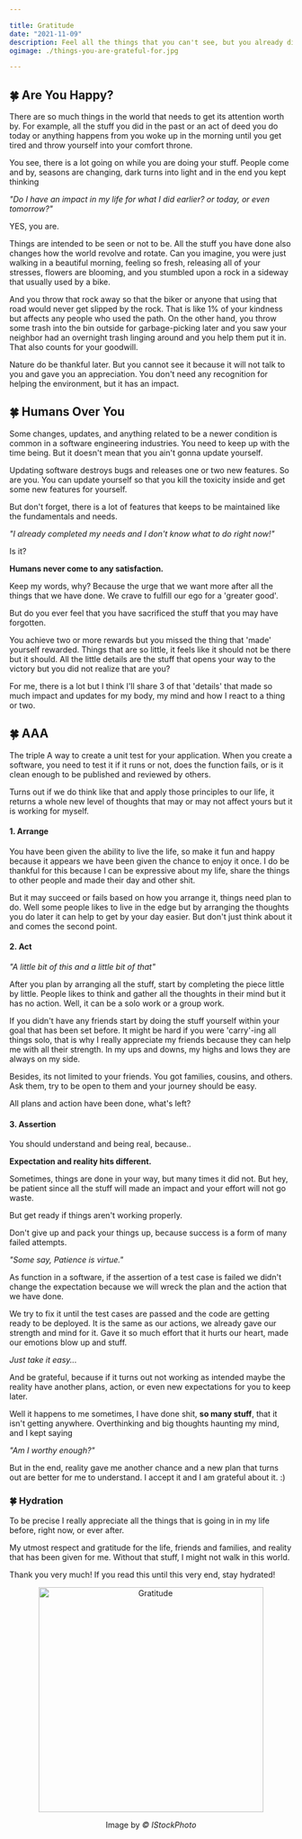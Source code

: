 ```yaml
---

title: Gratitude
date: "2021-11-09"
description: Feel all the things that you can't see, but you already did.
ogimage: ./things-you-are-grateful-for.jpg

---
```


## 🍀 Are You Happy?

There are so much things in the world that needs to get its attention worth by.
For example, all the stuff you did in the past or an act of deed you do today
or anything happens from you woke up in the morning until you get tired and
throw yourself into your comfort throne.

You see, there is a lot going on while you are doing your stuff. People come and
by, seasons are changing, dark turns into light and in the end you kept
thinking

*"Do I have an impact in my life for what I did earlier? or today, or even
tomorrow?"*

YES, you are.
 
Things are intended to be seen or not to be. All the stuff you have done also
changes how the world revolve and rotate. Can you imagine, you were just walking
in a beautiful morning, feeling so fresh, releasing all of your stresses,
flowers are blooming, and you stumbled upon a rock in a sideway that usually
used by a bike.

And you throw that rock away so that the biker or anyone that using that road
would never get slipped by the rock. That is like 1% of your kindness but
affects any people who used the path. On the other hand, you throw some trash
into the bin outside for garbage-picking later and you saw your neighbor had an
overnight trash linging around and you help them put it in. That also counts for
your goodwill.

Nature do be thankful later. But you cannot see it because it will not talk to
you and gave you an appreciation. You don't need any recognition for helping the
environment, but it has an impact.

## 🍀 Humans Over You

Some changes, updates, and anything related to be a newer condition is common in
a software engineering industries. You need to keep up with the time being. But
it doesn't mean that you ain't gonna update yourself. 

Updating software destroys bugs and releases one or two new features. So are
you. You can update yourself so that you kill the toxicity inside and get some
new features for yourself.

But don't forget, there is a lot of features that keeps to be maintained like
the fundamentals and needs.

*"I already completed my needs and I don't know what to do right now!"*

Is it? 

**Humans never come to any satisfaction.**

Keep my words, why? Because the urge that we want more after all the things that
we have done. We crave to fulfill our ego for a 'greater good'.

But do you ever feel that you have sacrificed the stuff that you may have forgotten.

You achieve two or more rewards but you missed the thing that 'made' yourself
rewarded. Things that are so little, it feels like it should not be there but it
should. All the little details are the stuff that opens your way to the victory
but you did not realize that are you?

For me, there is a lot but I think I'll share 3 of that 'details' that made so
much impact and updates for my body, my mind and how I react to a thing or two.

## 🍀 AAA

The triple A way to create a unit test for your application. When you create a
software, you need to test it if it runs or not, does the function fails, or is
it clean enough to be published and reviewed by others.

Turns out if we do think like that and apply those principles to our life, it
returns a whole new level of thoughts that may or may not affect yours but it is
working for myself.

#### 1. Arrange

You have been given the ability to live the life, so make it fun and happy
because it appears we have been given the chance to enjoy it once. I do be
thankful for this because I can be expressive about my life, share the things to
other people and made their day and other shit.

But it may succeed or fails based on how you arrange it, things need plan to do.
Well some people likes to live in the edge but by arranging the thoughts you do
later it can help to get by your day easier. But don't just think about it and
comes the second point.

#### 2. Act

*"A little bit of this and a little bit of that"*

After you plan by arranging all the stuff, start by completing the piece little
by little. People likes to think and gather all the thoughts in their mind but
it has no action. Well, it can be a solo work or a group work.

If you didn't have any friends start by doing the stuff yourself within your
goal that has been set before. It might be hard if you were 'carry'-ing all
things solo, that is why I really appreciate my friends because they can help me
with all their strength. In my ups and downs, my highs and lows they are always
on my side.

Besides, its not limited to your friends. You got families, cousins, and others.
Ask them, try to be open to them and your journey should be easy.

All plans and action have been done, what's left?

#### 3. Assertion

You should understand and being real, because..

**Expectation and reality hits different.**

Sometimes, things are done in your way, but many times it did not. But hey, be
patient since all the stuff will made an impact and your effort will not go
waste. 

But get ready if things aren't working properly.

Don't give up and pack your things up, because success is a form of many failed
attempts.

*"Some say, Patience is virtue."*

As function in a software, if the assertion of a test case is failed we didn't
change the expectation because we will wreck the plan and the action that we
have done.

We try to fix it until the test cases are passed and the code are getting ready
to be deployed. It is the same as our actions, we already gave our strength and
mind for it. Gave it so much effort that it hurts our heart, made our emotions
blow up and stuff. 

*Just take it easy...*

And be grateful, because if it turns out not working as intended maybe the
reality have another plans, action, or even new expectations for you to keep
later.

Well it happens to me sometimes, I have done shit, **so many stuff**, that it
isn't getting anywhere. Overthinking and big thoughts haunting my mind, and I
kept saying

*"Am I worthy enough?"*

But in the end, reality gave me another chance and a new plan that turns out are
better for me to understand. I accept it and I am grateful about it. :)

### 🍀 Hydration

To be precise I really appreciate all the things that is going in in my life
before, right now, or ever after.

My utmost respect and gratitude for the life, friends and families, and reality
that has been given for me. Without that stuff, I might not walk in this world.

Thank you very much! If you read this until this very end, stay hydrated!

<div align="center">
  <img
    src="https://media.istockphoto.com/photos/mount-hood-oregon-picture-id1268487061?b=1&k=20&m=1268487061&s=170667a&w=0&h=3fHYwaImlqUETcjCnSV7YO2-PzCFvaX6VSQaiGfWqpc=" 
    alt="Gratitude" 
    width="400"
  />
  <p>Image by <i>&copy; IStockPhoto</i></p>
</div>


